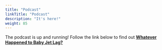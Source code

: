 ```yaml
---
title: "Podcast"
linkTitle: "Podcast"
description: "It's here!"
weight: 85
---
```


The podcast is up and running! Follow the link below to find out [**Whatever Happened to Baby Jet Lag?**](https://www.youtube.com/playlist?list=PL5qLroVCqm8iM8A0YjjyMmS6r_5Gmb67J)

